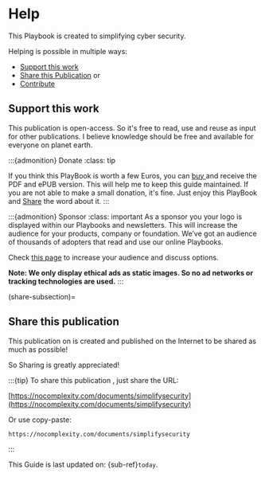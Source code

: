 # Help


This Playbook is created to simplifying cyber security.

Helping is possible in multiple ways:
* [Support this work](sponsors)
* [Share this Publication](attribution) or
* [Contribute](contribute)


## Support this work

This publication is open-access. So it's free to read, use and reuse as input for other publications.
I believe knowledge should be free and available for everyone on planet earth. 

:::{admonition} Donate
:class: tip

If you think this PlayBook is worth a few Euros, you can [buy ](https://nocomplexity.gumroad.com/) and receive the PDF and ePUB version. This will help me to keep this guide maintained. If you are not able to make a small donation, it's fine. Just enjoy this PlayBook and [Share](share-subsection) the word about it.
:::

:::{admonition} Sponsor
:class: important
As a sponsor you your logo is displayed within our Playbooks and newsletters. This will increase the audience for your products, company or foundation. We’ve got an audience of thousands of adopters that read and use our online Playbooks.


Check [this page](https://nocomplexity.com/ads-and-sponsoring/) to increase your audience and discuss options. 


**Note: We only display ethical ads as static images. So no ad networks or tracking technologies are used.**
:::

(share-subsection)=
## Share this publication

This publication on is created and published on the Internet to be shared as much as possible!

So Sharing is greatly appreciated!

:::{tip}
To share this publication , just share the URL: 

[https://nocomplexity.com/documents/simplifysecurity](https://nocomplexity.com/documents/simplifysecurity)

Or use copy-paste:
```
https://nocomplexity.com/documents/simplifysecurity
```
:::


This  Guide is last updated on:
{sub-ref}`today`.